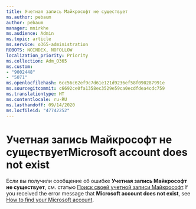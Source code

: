 ```yaml
---
title: Учетная запись Майкрософт не существует
ms.author: pebaum
author: pebaum
manager: mnirkhe
ms.audience: Admin
ms.topic: article
ms.service: o365-administration
ROBOTS: NOINDEX, NOFOLLOW
localization_priority: Priority
ms.collection: Adm_O365
ms.custom:
- "9002448"
- "5071"
ms.openlocfilehash: 6cc56c62ef9c7d61e121d9236ef58f090287991e
ms.sourcegitcommit: c6692ce0fa1358ec3529e59ca0ecdfdea4cdc759
ms.translationtype: HT
ms.contentlocale: ru-RU
ms.lasthandoff: 09/14/2020
ms.locfileid: "47742252"
---
```

# <a name="microsoft-account-does-not-exist"></a><span data-ttu-id="a91a9-102">Учетная запись Майкрософт не существует</span><span class="sxs-lookup"><span data-stu-id="a91a9-102">Microsoft account does not exist</span></span>

<span data-ttu-id="a91a9-103">Если вы получили сообщение об ошибке **Учетная запись Майкрософт не существует**, см. статью [Поиск своей учетной записи Майкрософт](https://support.microsoft.com/help/13811/microsoft-account-how-to-find).</span><span class="sxs-lookup"><span data-stu-id="a91a9-103">If you received the error message that **Microsoft account does not exist**, see [How to find your Microsoft account](https://support.microsoft.com/help/13811/microsoft-account-how-to-find).</span></span>

